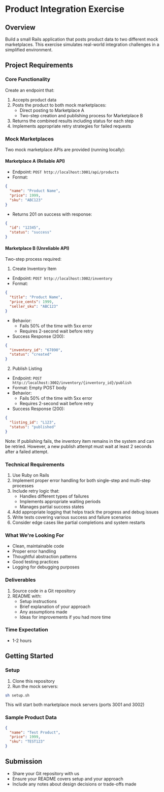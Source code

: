 # Product Integration Exercise

## Overview
Build a small Rails application that posts product data to two different mock marketplaces. This exercise simulates real-world integration challenges in a simplified environment.

## Project Requirements

### Core Functionality
Create an endpoint that:
1. Accepts product data
2. Posts the product to both mock marketplaces:
   - Direct posting to Marketplace A
   - Two-step creation and publishing process for Marketplace B
3. Returns the combined results including status for each step
4. Implements appropriate retry strategies for failed requests

### Mock Marketplaces
Two mock marketplace APIs are provided (running locally):

#### Marketplace A (Reliable API)
- Endpoint: `POST http://localhost:3001/api/products`
- Format:
```json
{
  "name": "Product Name",
  "price": 1999,
  "sku": "ABC123"
}
```
- Returns 201 on success with response:
```json
{
  "id": "12345",
  "status": "success"
}
```

#### Marketplace B (Unreliable API)
Two-step process required:

1. Create Inventory Item
- Endpoint: `POST http://localhost:3002/inventory`
- Format:
```json
{
  "title": "Product Name",
  "price_cents": 1999,
  "seller_sku": "ABC123"
}
```
- Behavior:
  - Fails 50% of the time with 5xx error
  - Requires 2-second wait before retry
- Success Response (200):
```json
{
  "inventory_id": "67890",
  "status": "created"
}
```

2. Publish Listing
- Endpoint: `POST http://localhost:3002/inventory/{inventory_id}/publish`
- Format: Empty POST body
- Behavior:
  - Fails 50% of the time with 5xx error
  - Requires 2-second wait before retry
- Success Response (200):
```json
{
  "listing_id": "L123",
  "status": "published"
}
```

Note: If publishing fails, the inventory item remains in the system and can be retried. However, a new publish attempt must wait at least 2 seconds after a failed attempt.

### Technical Requirements
1. Use Ruby on Rails
2. Implement proper error handling for both single-step and multi-step processes
3. Include retry logic that:
   - Handles different types of failures
   - Implements appropriate waiting periods
   - Manages partial success states
4. Add appropriate logging that helps track the progress and debug issues
5. Write tests covering various success and failure scenarios
6. Consider edge cases like partial completions and system restarts

### What We're Looking For
- Clean, maintainable code
- Proper error handling
- Thoughtful abstraction patterns
- Good testing practices
- Logging for debugging purposes

### Deliverables
1. Source code in a Git repository
2. README with:
   - Setup instructions
   - Brief explanation of your approach
   - Any assumptions made
   - Ideas for improvements if you had more time

### Time Expectation
- 1-2 hours

## Getting Started

### Setup
1. Clone this repository
2. Run the mock servers:
```bash
sh setup.sh
```
This will start both marketplace mock servers (ports 3001 and 3002)

### Sample Product Data
```json
{
  "name": "Test Product",
  "price": 1999,
  "sku": "TEST123"
}
```

## Submission
- Share your Git repository with us
- Ensure your README covers setup and your approach
- Include any notes about design decisions or trade-offs made
